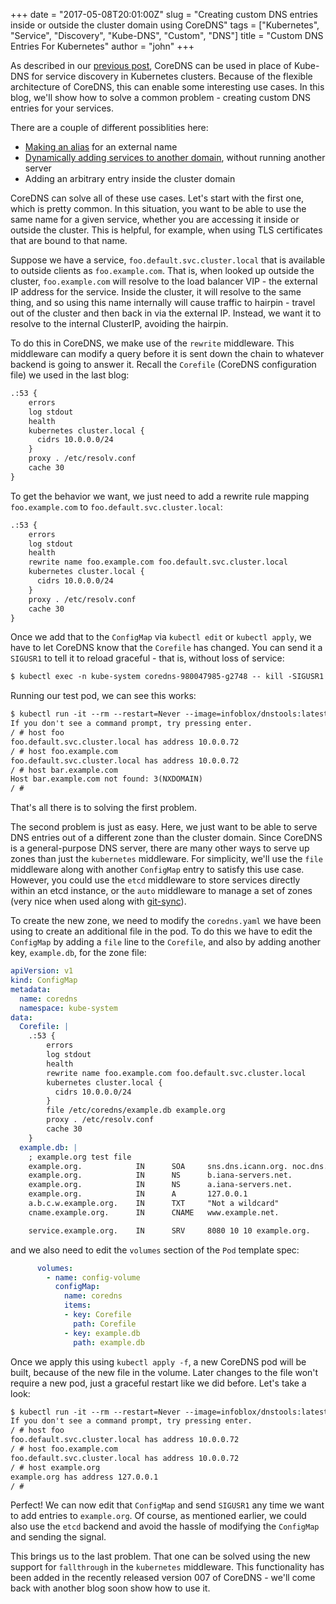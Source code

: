 +++
date = "2017-05-08T20:01:00Z"
slug = "Creating custom DNS entries inside or outside the cluster domain using CoreDNS"
tags = ["Kubernetes", "Service", "Discovery", "Kube-DNS", "Custom", "DNS"]
title = "Custom DNS Entries For Kubernetes"
author = "john"
+++

As described in our [previous post](https://blog.coredns.io/2017/03/01/coredns-for-kubernetes-service-discovery-take-2/),
CoreDNS can be used in place of Kube-DNS for service discovery in Kubernetes clusters. Because of the flexible architecture
of CoreDNS, this can enable some interesting use cases. In this blog, we'll show how to solve a common problem - creating
custom DNS entries for your services.

There are a couple of different possiblities here:

* [Making an alias](https://github.com/kubernetes/kubernetes/issues/39792) for an external name
* [Dynamically adding services to another domain](https://github.com/kubernetes/dns/issues/55), without running another server
* Adding an arbitrary entry inside the cluster domain

CoreDNS can solve all of these use cases. Let's start with the first one, which is pretty common. In this situation, you
want to be able to use the same name for a given service, whether you are accessing it inside or outside the cluster. This
is helpful, for example, when using TLS certificates that are bound to that name.

Suppose we have a service, `foo.default.svc.cluster.local` that is available to outside clients as `foo.example.com`.
That is, when looked up outside the cluster, `foo.example.com` will resolve to the load balancer VIP - the external
IP address for the service. Inside the cluster, it will resolve to the same thing, and so using this name internally
will cause traffic to hairpin - travel out of the cluster and then back in via the external IP. Instead, we want it
to resolve to the internal ClusterIP, avoiding the hairpin.

To do this in CoreDNS, we make use of the `rewrite` middleware. This middleware can modify a query before it is sent
down the chain to whatever backend is going to answer it. Recall the `Corefile` (CoreDNS configuration file) we
used in the last blog:

~~~ txt
.:53 {
    errors
    log stdout
    health
    kubernetes cluster.local {
      cidrs 10.0.0.0/24
    }
    proxy . /etc/resolv.conf
    cache 30
}
~~~

To get the behavior we want, we just need to add a rewrite rule mapping `foo.example.com` to `foo.default.svc.cluster.local`:

~~~ txt
.:53 {
    errors
    log stdout
    health
    rewrite name foo.example.com foo.default.svc.cluster.local
    kubernetes cluster.local {
      cidrs 10.0.0.0/24
    }
    proxy . /etc/resolv.conf
    cache 30
}
~~~

Once we add that to the `ConfigMap` via `kubectl edit` or `kubectl apply`, we have to let CoreDNS know that the `Corefile`
has changed. You can send it a `SIGUSR1` to tell it to reload graceful - that is, without loss of service:

~~~ txt
$ kubectl exec -n kube-system coredns-980047985-g2748 -- kill -SIGUSR1 1
~~~

Running our test pod, we can see this works:

~~~ txt
$ kubectl run -it --rm --restart=Never --image=infoblox/dnstools:latest dnstools
If you don't see a command prompt, try pressing enter.
/ # host foo
foo.default.svc.cluster.local has address 10.0.0.72
/ # host foo.example.com
foo.default.svc.cluster.local has address 10.0.0.72
/ # host bar.example.com
Host bar.example.com not found: 3(NXDOMAIN)
/ #
~~~

That's all there is to solving the first problem.

The second problem is just as easy. Here, we just want to be able to serve DNS entries out of a different zone
than the cluster domain. Since CoreDNS is a general-purpose DNS server, there are many other ways
to serve up zones than just the `kubernetes` middleware. For simplicity, we'll use the `file` middleware along
with another `ConfigMap` entry to satisfy this use case. However, you could use the `etcd` middleware to store services
directly within an etcd instance, or the `auto` middleware to manage a set of zones (very nice when used along
with [git-sync](https://github.com/kubernetes/git-sync)).

To create the new zone, we need to modify the `coredns.yaml` we have been using to create an additional file
in the pod. To do this we have to edit the `ConfigMap` by adding a `file` line to the `Corefile`, and also
by adding another key, `example.db`, for the zone file:

~~~ yaml
apiVersion: v1
kind: ConfigMap
metadata:
  name: coredns
  namespace: kube-system
data:
  Corefile: |
    .:53 {
        errors
        log stdout
        health
        rewrite name foo.example.com foo.default.svc.cluster.local
        kubernetes cluster.local {
          cidrs 10.0.0.0/24
        }
        file /etc/coredns/example.db example.org
        proxy . /etc/resolv.conf
        cache 30
    }
  example.db: |
    ; example.org test file
    example.org.            IN      SOA     sns.dns.icann.org. noc.dns.icann.org. 2015082541 7200 3600 1209600 3600
    example.org.            IN      NS      b.iana-servers.net.
    example.org.            IN      NS      a.iana-servers.net.
    example.org.            IN      A       127.0.0.1
    a.b.c.w.example.org.    IN      TXT     "Not a wildcard"
    cname.example.org.      IN      CNAME   www.example.net.

    service.example.org.    IN      SRV     8080 10 10 example.org.
~~~

and we also need to edit the `volumes` section of the `Pod` template spec:

~~~ yaml
      volumes:
        - name: config-volume
          configMap:
            name: coredns
            items:
            - key: Corefile
              path: Corefile
            - key: example.db
              path: example.db
~~~

Once we apply this using `kubectl apply -f`, a new CoreDNS pod will be built, because of the new file
in the volume. Later changes to the file won't require a new pod, just a graceful restart like we did before.
Let's take a look:

~~~ txt
$ kubectl run -it --rm --restart=Never --image=infoblox/dnstools:latest dnstools
If you don't see a command prompt, try pressing enter.
/ # host foo
foo.default.svc.cluster.local has address 10.0.0.72
/ # host foo.example.com
foo.default.svc.cluster.local has address 10.0.0.72
/ # host example.org
example.org has address 127.0.0.1
/ #
~~~

Perfect! We can now edit that `ConfigMap` and send `SIGUSR1` any time we want to add entries to `example.org`. Of course,
as mentioned earlier, we could also use the `etcd` backend and avoid the hassle of modifying the `ConfigMap` and
sending the signal.

This brings us to the last problem. That one can be solved using the new support for `fallthrough` in the `kubernetes`
middleware. This functionality has been added in the recently released version 007 of CoreDNS - we'll come back with
another blog soon show how to use it.
